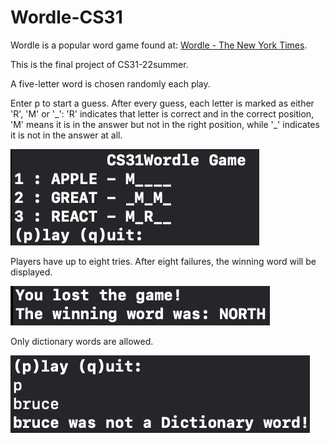# Wordle-CS31
Wordle is a popular word game found at: [Wordle - The New York Times][1].  

This is the final project of CS31-22summer.  

A five-letter word is chosen randomly each play.   

Enter p to start a guess. After every guess, each letter is marked as either 'R', 'M' or '\_': 'R' indicates that letter is correct and in the correct position, 'M' means it is in the answer but not in the right position, while '\_' indicates it is not in the answer at all.

<img src="./Images/image01.jpg">

Players have up to eight tries. After eight failures, the winning word will be displayed.

<img src="./Images/image02.jpg">

Only dictionary words are allowed.

<img src="./Images/image03.jpg">


[1]: https://www.nytimes.com/games/wordle/index.html
